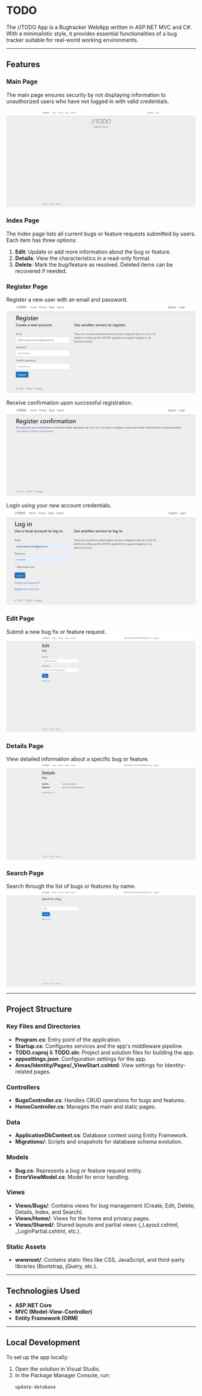# TODO

The //TODO App is a Bugtracker WebApp written in ASP.NET MVC and C#. With a minimalistic style, it provides essential functionalities of a bug tracker suitable for real-world working environments.

---

## Features

### Main Page
The main page ensures security by not displaying information to unauthorized users who have not logged in with valid credentials.

![Main](https://github.com/federicopessina/TODO/blob/master/Screenshots/TODOBugtracker%20MainPage.jpeg)

### Index Page
The Index page lists all current bugs or feature requests submitted by users. Each item has three options:
1. **Edit**: Update or add more information about the bug or feature.
2. **Details**: View the characteristics in a read-only format.
3. **Delete**: Mark the bug/feature as resolved. Deleted items can be recovered if needed.

### Register Page
Register a new user with an email and password.
![RegisterNewAccountPage](https://github.com/federicopessina/TODO/blob/master/Screenshots/TODOBugtracker%20RegisterNewAccountPage.jpeg)

Receive confirmation upon successful registration.
![RegisterConfirmationPage](https://github.com/federicopessina/TODO/blob/master/Screenshots/TODOBugtracker%20RegisterConfirmationPage.jpeg)

Login using your new account credentials.
![LoginPage](https://github.com/federicopessina/TODO/blob/master/Screenshots/TODOBugtracker%20LoginPage.jpeg)

### Edit Page
Submit a new bug fix or feature request.
![Edit](https://github.com/federicopessina/TODO/blob/master/Screenshots/TODOBugtracker%20EditPage.jpeg)

### Details Page
View detailed information about a specific bug or feature.
![Details](https://github.com/federicopessina/TODO/blob/master/Screenshots/TODOBugrtracker%20DetailsPage.jpeg)

### Search Page
Search through the list of bugs or features by name.
![Search](https://github.com/federicopessina/TODO/blob/master/Screenshots/TODOBugtracker%20SearchPage.jpeg)

---

## Project Structure

### Key Files and Directories
- **Program.cs**: Entry point of the application.
- **Startup.cs**: Configures services and the app's middleware pipeline.
- **TODO.csproj** & **TODO.sln**: Project and solution files for building the app.
- **appsettings.json**: Configuration settings for the app.
- **Areas/Identity/Pages/_ViewStart.cshtml**: View settings for Identity-related pages.

### Controllers
- **BugsController.cs**: Handles CRUD operations for bugs and features.
- **HomeController.cs**: Manages the main and static pages.

### Data
- **ApplicationDbContext.cs**: Database context using Entity Framework.
- **Migrations/**: Scripts and snapshots for database schema evolution.

### Models
- **Bug.cs**: Represents a bug or feature request entity.
- **ErrorViewModel.cs**: Model for error handling.

### Views
- **Views/Bugs/**: Contains views for bug management (Create, Edit, Delete, Details, Index, and Search).
- **Views/Home/**: Views for the home and privacy pages.
- **Views/Shared/**: Shared layouts and partial views (_Layout.cshtml, _LoginPartial.cshtml, etc.).

### Static Assets
- **wwwroot/**: Contains static files like CSS, JavaScript, and third-party libraries (Bootstrap, jQuery, etc.).

---

## Technologies Used
- **ASP.NET Core**
- **MVC (Model-View-Controller)**
- **Entity Framework (ORM)**

---

## Local Development
To set up the app locally:
1. Open the solution in Visual Studio.
2. In the Package Manager Console, run:
   ```bash
   update-database
